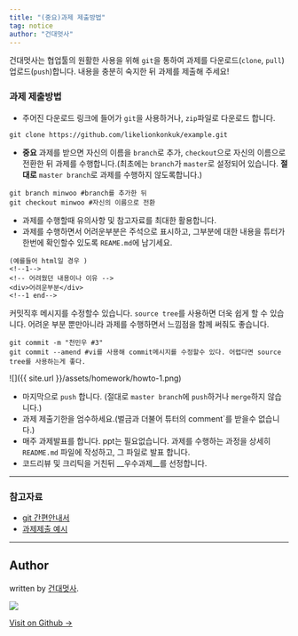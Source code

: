```yaml
---
title: "(중요)과제 제출방법"
tag: notice
author: "건대멋사"
---
```


건대멋사는 협업툴의 원활한 사용을 위해 `git`을 통하여 과제를 다운로드(`clone`, `pull`) 업로드(`push`)합니다. 내용을 충분히 숙지한 뒤 과제를 제출해 주세요!


### 과제 제출방법
- 주어진 다운로드 링크에 들어가 `git`을 사용하거나, `zip`파일로 다운로드 합니다.

```
git clone https://github.com/likelionkonkuk/example.git
```

- __중요__ 과제를 받으면 자신의 이름을 `branch`로 추가, `checkout`으로 자신의 이름으로 전환한 뒤 과제를 수행합니다.(최초에는 `branch`가 `master`로 설정되어 있습니다. __절대로__ `master branch`로 과제를 수행하지 않도록합니다.)

```
git branch minwoo #branch를 추가한 뒤
git checkout minwoo #자신의 이름으로 전환
```

- 과제를 수행할때 유의사항 및 참고자료를 최대한 활용합니다.
- 과제를 수행하면서 어려운부분은 주석으로 표시하고, 그부분에 대한 내용을 튜터가 한번에 확인할수 있도록 `REAME.md`에 남기세요.

```
(예를들어 html일 경우 )
<!--1-->
<!-- 어려웠던 내용이나 이유 -->
<div>어려운부분</div>
<!--1 end-->
```

커밋직후 메시지를 수정할수 있습니다. `source tree`를 사용하면 더욱 쉽게 할 수 있습니다. 어려운 부분 뿐만아니라 과제를 수행하면서 느낌점을 함께 써줘도 좋습니다.

```
git commit -m "천민우 #3"
git commit --amend #vi를 사용해 commit메시지를 수정할수 있다. 어렵다면 source tree를 사용하는게 좋다.
```

![]({{ site.url }}/assets/homework/howto-1.png)

- 마지막으로 `push` 합니다. (절대로 `master branch`에 `push`하거나 `merge`하지 않습니다.)
- 과제 제출기한을 엄수하세요.(벌금과 더불어 튜터의 comment`를 받을수 없습니다.)
- 매주 과제발표를 합니다. ppt는 필요없습니다. 과제를 수행하는 과정을 상세히 `README.md` 파일에 작성하고, 그 파일로 발표 합니다.
- 코드리뷰 및 크리틱을 거친뒤 __우수과제__를 선정합니다.

---

### 참고자료
- [git 간편안내서](https://rogerdudler.github.io/git-guide/index.ko.html)
- [과제제출 예시](https://github.com/project42da/git-example)

---

## Author

written by [건대멋사](likelionkonkuk.github.io).

![](https://avatars.githubusercontent.com/likelionkonkuk?v=2&s=100)

<a href="https://github.com/likelionkonkuk" target="_blank" class="btn btn-black"><i class="fa fa-github fa-lg"></i> Visit on Github &rarr;</a>
